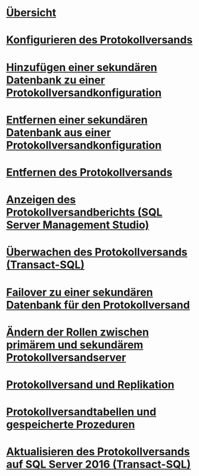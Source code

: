 # [Übersicht](about-log-shipping-sql-server.md)  
# [Konfigurieren des Protokollversands](configure-log-shipping-sql-server.md)  
# [Hinzufügen einer sekundären Datenbank zu einer Protokollversandkonfiguration](add-a-secondary-database-to-a-log-shipping-configuration-sql-server.md)  
# [Entfernen einer sekundären Datenbank aus einer Protokollversandkonfiguration](remove-a-secondary-database-from-a-log-shipping-configuration-sql-server.md)  
# [Entfernen des Protokollversands](remove-log-shipping-sql-server.md)  
# [Anzeigen des Protokollversandberichts (SQL Server Management Studio)](view-the-log-shipping-report-sql-server-management-studio.md)  
# [Überwachen des Protokollversands (Transact-SQL)](monitor-log-shipping-transact-sql.md)  
# [Failover zu einer sekundären Datenbank für den Protokollversand](fail-over-to-a-log-shipping-secondary-sql-server.md)  
# [Ändern der Rollen zwischen primärem und sekundärem Protokollversandserver](change-roles-between-primary-and-secondary-log-shipping-servers-sql-server.md)  
# [Protokollversand und Replikation](log-shipping-and-replication-sql-server.md)  
# [Protokollversandtabellen und gespeicherte Prozeduren](log-shipping-tables-and-stored-procedures.md)  
# [Aktualisieren des Protokollversands auf SQL Server 2016 (Transact-SQL)](upgrading-log-shipping-to-sql-server-2016-transact-sql.md)  
